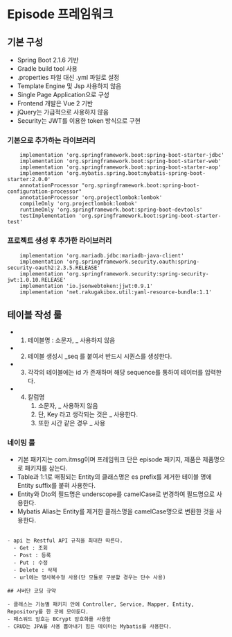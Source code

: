 # Episode 프레임워크

## 기본 구성

- Spring Boot 2.1.6 기반
- Gradle build tool 사용
- .properties 파일 대신 .yml 파일로 설정
- Template Engine 및 Jsp 사용하지 않음 
- Single Page Application으로 구성
- Frontend 개발은 Vue 2 기반
- jQuery는 가급적으로 사용하지 않음
- Security는 JWT를 이용한 token 방식으로 구현

### 기본으로 추가하는 라이브러리

```
    implementation 'org.springframework.boot:spring-boot-starter-jdbc'
    implementation 'org.springframework.boot:spring-boot-starter-web'
    implementation 'org.springframework.boot:spring-boot-starter-aop'
    implementation 'org.mybatis.spring.boot:mybatis-spring-boot-starter:2.0.0'
    annotationProcessor "org.springframework.boot:spring-boot-configuration-processor"
    annotationProcessor 'org.projectlombok:lombok'
    compileOnly 'org.projectlombok:lombok'
    runtimeOnly 'org.springframework.boot:spring-boot-devtools'
    testImplementation 'org.springframework.boot:spring-boot-starter-test'
```

### 프로젝트 생성 후 추가한 라이브러리

```
    implementation 'org.mariadb.jdbc:mariadb-java-client'
    implementation 'org.springframework.security.oauth:spring-security-oauth2:2.3.5.RELEASE'
    implementation 'org.springframework.security:spring-security-jwt:1.0.10.RELEASE'
    implementation 'io.jsonwebtoken:jjwt:0.9.1'
    implementation 'net.rakugakibox.util:yaml-resource-bundle:1.1'
```



## 테이블 작성 룰

- 1. 테이블명 : 소문자, _ 사용하지 않음
- 2. 테이블 생성시 _seq 를 붙여서 반드시 시퀀스를 생성한다.
- 3. 각각의 테이블에는 id 가 존재하며 해당 sequence를 통하여 테이터를 입력한다.
- 4. 칼럼명
     1) 소문자, _ 사용하지 않음
	 2) 단, Key 라고 생각되는 것은 _ 사용한다.
     3) 또한 시간 같은 경우 _ 사용 

### 네이밍 룰

- 기본 패키지는 com.itmsg이며 프레임워크 단은 episode 패키지, 제품은 제품명으로 패키지를 삼는다.
- Table과 1:1로 매핑되는 Entity의 클래스명은 es prefix를 제거한 테이블 명에 Entity suffix를 붙혀 사용한다.
- Entity와 Dto의 필드명은 underscope를 camelCase로 변경하여 필드명으로 사용한다.
- Mybatis Alias는 Entity를 제거한 클래스명을 camelCase명으로 변환한 것을 사용한다.
```

- api 는 Restful API 규칙을 최대한 따른다.
  - Get : 조회
  - Post : 등록
  - Put : 수정
  - Delete : 삭제
  - url에는 명사복수형 사용(단 모듈로 구분할 경우는 단수 사용)

## 서버단 코딩 규약

- 클래스는 기능별 패키지 안에 Controller, Service, Mapper, Entity, Repository를 한 곳에 모아둔다.
- 패스워드 암호는 BCrypt 암호화를 사용함
- CRUD는 JPA를 사용 뽑아내기 힘든 데이터는 Mybatis를 사용한다.


